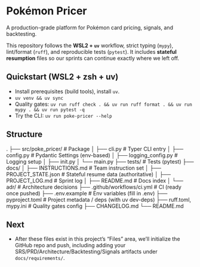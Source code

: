 # Pokémon Pricer

A production-grade platform for Pokémon card pricing, signals, and backtesting.

This repository follows the **WSL2 + `uv`** workflow, strict typing (`mypy`), lint/format (`ruff`), and reproducible tests (`pytest`). It includes **stateful resumption** files so our sprints can continue exactly where we left off.

## Quickstart (WSL2 + zsh + uv)

- Install prerequisites (build tools), install `uv`.
- `uv venv && uv sync`
- Quality gates: `uv run ruff check . && uv run ruff format . && uv run mypy . && uv run pytest -q`
- Try the CLI: `uv run poke-pricer --help`

## Structure

.
├── src/poke_pricer/ # Package
│ ├── cli.py # Typer CLI entry
│ ├── config.py # Pydantic Settings (env-based)
│ ├── logging_config.py # Logging setup
│ ├── init.py
│ └── main.py
├── tests/ # Tests (pytest)
├── docs/
│ ├── INSTRUCTIONS.md # Team instruction set
│ ├── PROJECT_STATE.json # Stateful resume data (authoritative)
│ ├── PROJECT_LOG.md # Sprint log
│ ├── README.md # Docs index
│ └── adr/ # Architecture decisions
├── .github/workflows/ci.yml # CI (ready once pushed)
├── .env.example # Env variables (fill in .env)
├── pyproject.toml # Project metadata / deps (with uv dev-deps)
├── ruff.toml, mypy.ini # Quality gates config
├── CHANGELOG.md
└── README.md

## Next

- After these files exist in this project’s “Files” area, we’ll initialize the GitHub repo and push, including adding your SRS/PRD/Architecture/Backtesting/Signals artifacts under `docs/requirements/`.
